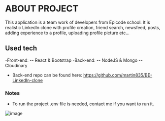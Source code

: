 
# ABOUT PROJECT

This application is a team work of developers from Epicode school. It is realistic LinkedIn clone with profile creation, friend search, newsfeed, posts, adding experience to a profile, uploading profile picture etc...

## Used tech

-Front-end: 
  -- React & Bootstrap
-Back-end:
  -- NodeJS & Mongo
  -- Cloudinary
- Back-end repo can be found here: https://github.com/martin835/BE-LinkedIn-clone

### Notes
- To run the project .env file is needed, contact me if you want to run it. 



![image](https://user-images.githubusercontent.com/64438132/179943410-6983d65b-d101-48fb-b4e4-ecece0c54c94.png)
